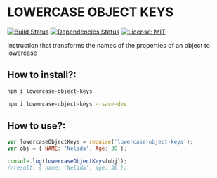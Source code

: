 # LOWERCASE OBJECT KEYS  

[![Build Status](https://travis-ci.org/pilmee/lowercase-object-keys.svg?branch=master)](https://travis-ci.org/pilmee/lowercase-object-keys)  [![Dependencies Status](https://david-dm.org/pilmee/lowercase-object-keys.svg)](https://david-dm.org/pilmee/lowercase-object-keys.svg) [![License: MIT](https://img.shields.io/badge/License-MIT-yellow.svg)](https://opensource.org/licenses/MIT)

Instruction that transforms the names of the properties of an object to lowercase

## How to install?:
```bash
npm i lowercase-object-keys
```
```bash
npm i lowercase-object-keys --save-dev
```

## How to use?:
```javascript
var lowercaseObjectKeys = require('lowercase-object-keys');
var obj = { NAME: 'Nelida', Age: 30 };

console.log(lowercaseObjectKeys(obj));
//result: { name: 'Nelida', age: 30 };

```
